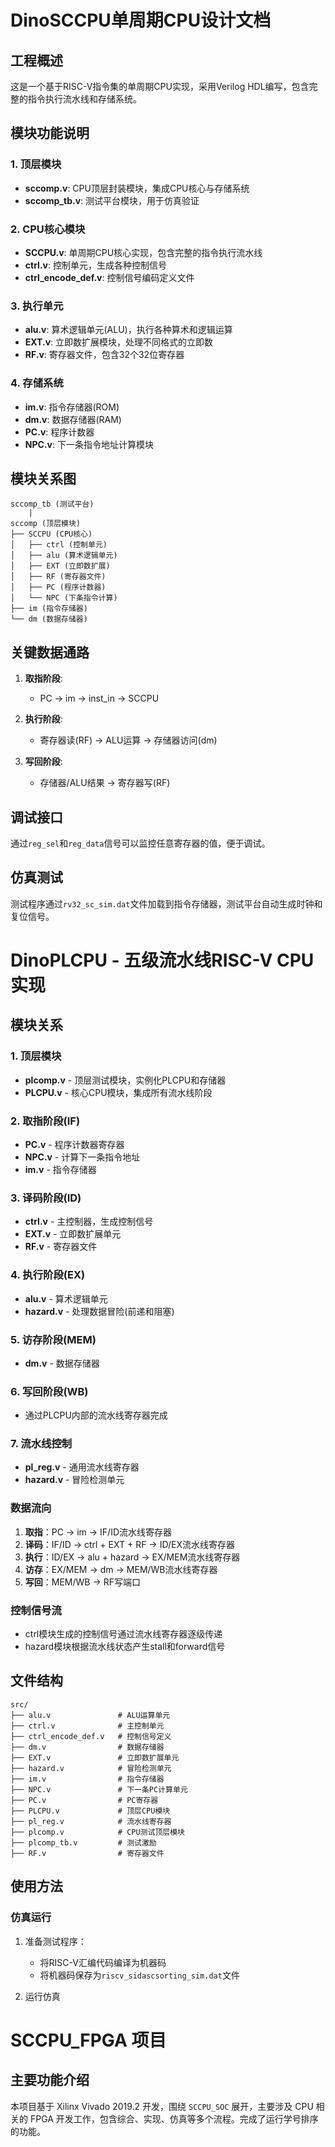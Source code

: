 # DinoSCCPU单周期CPU设计文档

## 工程概述

这是一个基于RISC-V指令集的单周期CPU实现，采用Verilog HDL编写，包含完整的指令执行流水线和存储系统。

## 模块功能说明

### 1. 顶层模块

- **sccomp.v**: CPU顶层封装模块，集成CPU核心与存储系统
- **sccomp_tb.v**: 测试平台模块，用于仿真验证

### 2. CPU核心模块

- **SCCPU.v**: 单周期CPU核心实现，包含完整的指令执行流水线
- **ctrl.v**: 控制单元，生成各种控制信号
- **ctrl_encode_def.v**: 控制信号编码定义文件

### 3. 执行单元

- **alu.v**: 算术逻辑单元(ALU)，执行各种算术和逻辑运算
- **EXT.v**: 立即数扩展模块，处理不同格式的立即数
- **RF.v**: 寄存器文件，包含32个32位寄存器

### 4. 存储系统

- **im.v**: 指令存储器(ROM)
- **dm.v**: 数据存储器(RAM)
- **PC.v**: 程序计数器
- **NPC.v**: 下一条指令地址计算模块

## 模块关系图

```
sccomp_tb (测试平台)
    |
sccomp (顶层模块)
├── SCCPU (CPU核心)
│   ├── ctrl (控制单元)
│   ├── alu (算术逻辑单元)
│   ├── EXT (立即数扩展)
│   ├── RF (寄存器文件)
│   ├── PC (程序计数器)
│   └── NPC (下条指令计算)
├── im (指令存储器)
└── dm (数据存储器)
```

## 关键数据通路

1. **取指阶段**:
   
   - PC → im → inst_in → SCCPU

2. **执行阶段**:
   
   - 寄存器读(RF) → ALU运算 → 存储器访问(dm)

3. **写回阶段**:
   
   - 存储器/ALU结果 → 寄存器写(RF)

## 调试接口

通过`reg_sel`和`reg_data`信号可以监控任意寄存器的值，便于调试。

## 仿真测试

测试程序通过`rv32_sc_sim.dat`文件加载到指令存储器，测试平台自动生成时钟和复位信号。

# DinoPLCPU - 五级流水线RISC-V CPU实现

## 模块关系

### 1. 顶层模块

* **plcomp.v** - 顶层测试模块，实例化PLCPU和存储器
* **PLCPU.v** - 核心CPU模块，集成所有流水线阶段

### 2. 取指阶段(IF)

* **PC.v** - 程序计数器寄存器
* **NPC.v** - 计算下一条指令地址
* **im.v** - 指令存储器

### 3. 译码阶段(ID)

* **ctrl.v** - 主控制器，生成控制信号
* **EXT.v** - 立即数扩展单元
* **RF.v** - 寄存器文件

### 4. 执行阶段(EX)

* **alu.v** - 算术逻辑单元
* **hazard.v** - 处理数据冒险(前递和阻塞)

### 5. 访存阶段(MEM)

* **dm.v** - 数据存储器

### 6. 写回阶段(WB)

* 通过PLCPU内部的流水线寄存器完成

### 7. 流水线控制

* **pl_reg.v** - 通用流水线寄存器
* **hazard.v** - 冒险检测单元

### 数据流向

1. **取指**：PC → im → IF/ID流水线寄存器
2. **译码**：IF/ID → ctrl + EXT + RF → ID/EX流水线寄存器
3. **执行**：ID/EX → alu + hazard → EX/MEM流水线寄存器
4. **访存**：EX/MEM → dm → MEM/WB流水线寄存器
5. **写回**：MEM/WB → RF写端口

### 控制信号流

* ctrl模块生成的控制信号通过流水线寄存器逐级传递
* hazard模块根据流水线状态产生stall和forward信号

## 文件结构

    src/
    ├── alu.v               # ALU运算单元
    ├── ctrl.v              # 主控制单元
    ├── ctrl_encode_def.v   # 控制信号定义
    ├── dm.v                # 数据存储器
    ├── EXT.v               # 立即数扩展单元
    ├── hazard.v            # 冒险检测单元
    ├── im.v                # 指令存储器
    ├── NPC.v               # 下一条PC计算单元
    ├── PC.v                # PC寄存器
    ├── PLCPU.v             # 顶层CPU模块
    ├── pl_reg.v            # 流水线寄存器
    ├── plcomp.v            # CPU测试顶层模块
    ├── plcomp_tb.v         # 测试激励
    ├── RF.v                # 寄存器文件

## 使用方法

### 仿真运行

1. 准备测试程序：
   
   * 将RISC-V汇编代码编译为机器码
   * 将机器码保存为`riscv_sidascsorting_sim.dat`文件

2. 运行仿真 

# SCCPU_FPGA 项目

## 主要功能介绍

本项目基于 Xilinx Vivado 2019.2 开发，围绕 `SCCPU_SOC` 展开，主要涉及 CPU 相关的 FPGA 开发工作，包含综合、实现、仿真等多个流程。完成了运行学号排序的功能。

# 
